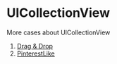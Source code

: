 # UICollectionView
More cases about UICollectionView

1. [Drag & Drop](https://github.com/ByoungilYoun/UICollectionView/blob/main/DragDropCollectionView/DragDropCollectionView/ViewController.swift)
2. [PinterestLike](https://github.com/ByoungilYoun/UICollectionView/tree/main/PinterestCollectionView/PinterestCollectionView)
